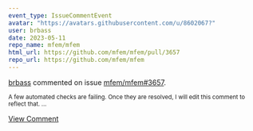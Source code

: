 ```yaml
---
event_type: IssueCommentEvent
avatar: "https://avatars.githubusercontent.com/u/8602067?"
user: brbass
date: 2023-05-11
repo_name: mfem/mfem
html_url: https://github.com/mfem/mfem/pull/3657
repo_url: https://github.com/mfem/mfem
---
```


<a href='https://github.com/brbass' target='_blank'>brbass</a> commented on issue <a href='https://github.com/mfem/mfem/pull/3657' target='_blank'>mfem/mfem#3657</a>.

<small>A few automated checks are failing. Once they are resolved, I will edit this comment to reflect that. ...</small>

<a href='https://github.com/mfem/mfem/pull/3657' target='_blank'>View Comment</a>